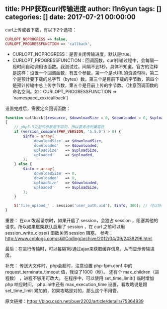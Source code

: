 title: PHP获取curl传输进度
author: l1n6yun
tags: []
categories: []
date: 2017-07-21 00:00:00
---
curl上传或者下载，有以下2个选项：

```php
CURLOPT_NOPROGRESS => false,
CURLOPT_PROGRESSFUNCTION => 'callback',
```

- CURLOPT_NOPROGRESS：是否关闭传输进度，默认是true。
- CURLOPT_PROGRESSFUNCTION：回调函数，curl传输过程中，会每隔一段时间自动调用该函数。我测试过，间隔不到1秒，具体不知道。官方的注释是这样：设置一个回调函数，有五个参数，第一个是cURL的资源句柄，第二个是预计要下载的总字节（bytes）数。第三个是目前下载的字节数，第四个是预计传输中总上传字节数，第五个是目前上传的字节数。（注意回调函数的命名空间。如：CURLOPT_PROGRESSFUNCTION => ‘namespace_xxx\callback’）

设置完成后，需要定义回调函数：

```php
function callback($resource, $downloadSize = 0, $downloaded = 0, $uploadSize = 0, $uploaded = 0)
{
    // php5.5之前的参数是不同的，所以要考虑到兼容性
    if (version_compare(PHP_VERSION, '5.5.0') > 0) {
        $info = array(
            'downloadSize' => $downloadSize,
            'downloaded'   => $downloaded,
            'uploadSize'   => $uploadSize,
            'uploaded'     => $uploaded,
        );
    } else {
        $info = array(
            'downloadSize' => 0,
            'downloaded'   => 0,
            'uploadSize'   => $downloaded,
            'uploaded'     => $uploadSize,
        );
    }

    S('file_upload_' . session('user_auth.uid'), $info, 300); // 可以将结果存放到缓存（这里是ThinkPHP例子）
} 
```

重要：
在curl发起请求时，如果开启了 session，会独占 session ，阻塞其他的请求。所以如果框架默认启用了 session ，在 curl 之前可以用session_write_close() 函数关闭 session 阻塞。
参考：http://www.cnblogs.com/skillCoding/archive/2012/04/09/2439296.html

最后：在进行传输时，可以每隔1秒通过ajax来获取缓存信息，从而显示传输进度。

补充：
传送大文件时，php会超时，注意设置 php-fpm.conf 中的 request_terminate_timeout 值，我设了1000（秒）。
还有个 max_children（进程数） ，进程不够用可改大。
在程序中，可以使用 set_time_limit() 临时增加 php 响应时间。
php.ini中还有 max_execution_time 设置，看攻略说是跟 set_time_limit 累加的，如果攻略是对的，那么这个不用管。

原文链接：https://blog.csdn.net/buer2202/article/details/75364939